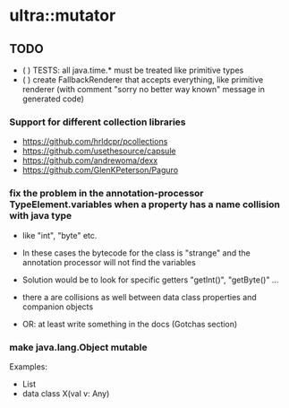 # ultra::mutator

## TODO

- ( ) TESTS: all java.time.* must be treated like primitive types
- ( ) create FallbackRenderer that accepts everything, like primitive renderer (with comment "sorry no better way known" message in generated code)


### Support for different collection libraries

- https://github.com/hrldcpr/pcollections
- https://github.com/usethesource/capsule
- https://github.com/andrewoma/dexx
- https://github.com/GlenKPeterson/Paguro


### fix the problem in the annotation-processor TypeElement.variables when a property has a name collision with java type
 
- like "int", "byte"  etc.
- In these cases the bytecode for the class is "strange" and the annotation processor will not find the variables
- Solution would be to look for specific getters "getInt()", "getByte()" ...

- there a are collisions as well between data class properties and companion objects

- OR: at least write something in the docs (Gotchas section)

### make java.lang.Object mutable

Examples:

- List<Any>
- data class X(val v: Any)
